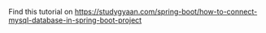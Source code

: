 Find this tutorial on https://studygyaan.com/spring-boot/how-to-connect-mysql-database-in-spring-boot-project
